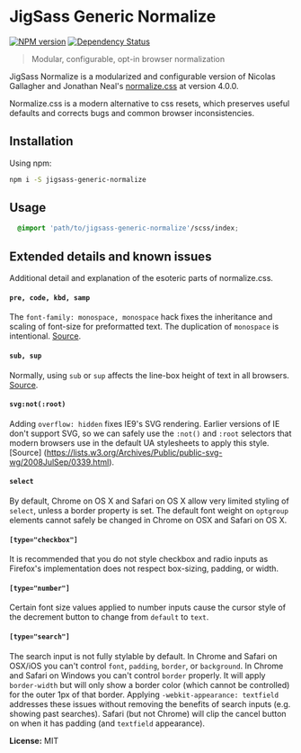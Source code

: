 # JigSass Generic Normalize
[![NPM version][npm-image]][npm-url]  [![Dependency Status][daviddm-image]][daviddm-url]   

 > Modular, configurable, opt-in browser normalization


JigSass Normalize is a modularized and configurable version of Nicolas Gallagher and
Jonathan Neal's [normalize.css](http://necolas.github.io/normalize.css/) at version 4.0.0.

Normalize.css is a modern alternative to css resets, which preserves useful defaults and corrects
bugs and common browser inconsistencies.

## Installation

Using npm:

```sh
npm i -S jigsass-generic-normalize
```

## Usage

```scss
  @import 'path/to/jigsass-generic-normalize'/scss/index;
```

## Extended details and known issues

Additional detail and explanation of the esoteric parts of normalize.css.

#### `pre, code, kbd, samp`

The `font-family: monospace, monospace` hack fixes the inheritance and scaling
of font-size for preformatted text. The duplication of `monospace` is
intentional. [Source](https://en.wikipedia.org/wiki/User:Davidgothberg/Test59).

#### `sub, sup`

Normally, using `sub` or `sup` affects the line-box height of text in all
browsers. [Source](https://gist.github.com/413930).

#### `svg:not(:root)`

Adding `overflow: hidden` fixes IE9's SVG rendering. Earlier versions of IE
don't support SVG, so we can safely use the `:not()` and `:root` selectors that
modern browsers use in the default UA stylesheets to apply this style. [Source]
(https://lists.w3.org/Archives/Public/public-svg-wg/2008JulSep/0339.html).

#### `select`

By default, Chrome on OS X and Safari on OS X allow very limited styling of
`select`, unless a border property is set. The default font weight on `optgroup`
elements cannot safely be changed in Chrome on OSX and Safari on OS X.

#### `[type="checkbox"]`

It is recommended that you do not style checkbox and radio inputs as Firefox's
implementation does not respect box-sizing, padding, or width.

#### `[type="number"]`

Certain font size values applied to number inputs cause the cursor style of the
decrement button to change from `default` to `text`.

#### `[type="search"]`

The search input is not fully stylable by default. In Chrome and Safari on
OSX/iOS you can't control `font`, `padding`, `border`, or `background`. In
Chrome and Safari on Windows you can't control `border` properly. It will apply
`border-width` but will only show a border color (which cannot be controlled)
for the outer 1px of that border. Applying `-webkit-appearance: textfield`
addresses these issues without removing the benefits of search inputs (e.g.
showing past searches). Safari (but not Chrome) will clip the cancel button on
when it has padding (and `textfield` appearance).




**License:** MIT



[npm-image]: https://badge.fury.io/js/jigsass-generic-normalize.svg
[npm-url]: https://npmjs.org/package/jigsass-generic-normalize

[daviddm-image]: https://david-dm.org/TxHawks/jigsass-generic-normalize.svg?theme=shields.io
[daviddm-url]: https://david-dm.org/TxHawks/jigsass-generic-normalize
